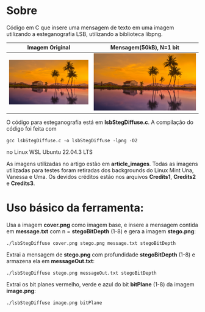 # Sobre
Código em C que insere uma mensagem de texto em uma imagem utilizando a esteganografia LSB, utilizando a biblioteca libpng.



Imagem Original                  |  Mensagem(50kB), N=1 bit
:-------------------------------:|:--------------------------------------:
![](/article_images/imag_45.png) | ![](/article_images/imag_45_1b_pjr.png)

O código para esteganografia está em **lsbStegDiffuse.c**. A compilação do código foi feita com 
```
gcc lsbStegDiffuse.c -o lsbStegDiffuse -lpng -O2
``` 
no Linux WSL Ubuntu 22.04.3 LTS

As imagens utilizadas no artigo estão em **article_images**.
Todas as imagens utilizadas para testes foram retiradas dos backgrounds do Linux Mint Una, Vanessa e Uma. Os devidos créditos estão nos arquivos **Credits1**, **Credits2** e **Credits3**.

# Uso básico da ferramenta:

Usa a imagem **cover.png** como imagem base, e insere a mensagem contida em **message.txt** com n = **stegoBitDepth** (1-8) e gera a imagem **stego.png**:
```
./lsbStegDiffuse cover.png stego.png message.txt stegoBitDepth
```

Extrai a mensagem de **stego.png** com profundidade **stegoBitDepth** (1-8) e armazena ela em **messageOut.txt**:
```
./lsbStegDiffuse stego.png messageOut.txt stegoBitDepth
```

Extrai os bit planes vermelho, verde e azul do bit **bitPlane** (1-8) da imagem **image.png**:
```
./lsbStegDiffuse image.png bitPlane
```
